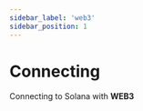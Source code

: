 ```yaml
---
sidebar_label: 'web3'
sidebar_position: 1
---
```


# Connecting

Connecting to Solana with **WEB3**

